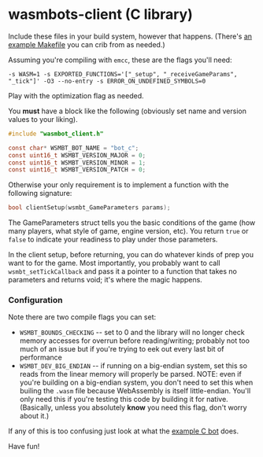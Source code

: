 # wasmbots-client (C library)

Include these files in your build system, however that happens. (There's [an example Makefile](../../example_bots_src/bot_c/Makefile) you can crib from as needed.)

Assuming you're compiling with `emcc`, these are the flags you'll need: 

```
-s WASM=1 -s EXPORTED_FUNCTIONS='["_setup", "_receiveGameParams", "_tick"]' -O3 --no-entry -s ERROR_ON_UNDEFINED_SYMBOLS=0
```

Play with the optimization flag as needed. 

You **must** have a block like the following (obviously set name and version values to your liking). 
```c
#include "wasmbot_client.h"

const char* WSMBT_BOT_NAME = "bot_c";
const uint16_t WSMBT_VERSION_MAJOR = 0;
const uint16_t WSMBT_VERSION_MINOR = 1;
const uint16_t WSMBT_VERSION_PATCH = 0;
```

Otherwise your only requirement is to implement a function with the following signature: 
```c
bool clientSetup(wsmbt_GameParameters params);
```

The GameParameters struct tells you the basic conditions of the game (how many players, what style of game, engine version, etc). You return `true` or `false` to indicate your readiness to play under those parameters. 

In the client setup, before returning, you can do whatever kinds of prep you want to for the game. Most importantly, you probably want to call `wsmbt_setTickCallback` and pass it a pointer to a function that takes no parameters and returns void; it's where the magic happens.

### Configuration
Note there are two compile flags you can set:
* `WSMBT_BOUNDS_CHECKING` -- set to 0 and the library will no longer check memory accesses for overrun before reading/writing; probably not too much of an issue but if you're trying to eek out every last bit of performance
* `WSMBT_DEV_BIG_ENDIAN` -- if running on a big-endian system, set this so reads from the linear memory will properly be parsed. NOTE: even if you're building on a big-endian system, you don't need to set this when builing the `.wasm` file because WebAssembly is itself little-endian. You'll only need this if you're testing this code by building it for native. (Basically, unless you absolutely **know** you need this flag, don't worry about it.)

If any of this is too confusing just look at what the [example C bot](../../example_bots_src/bot_c/) does.

Have fun!
